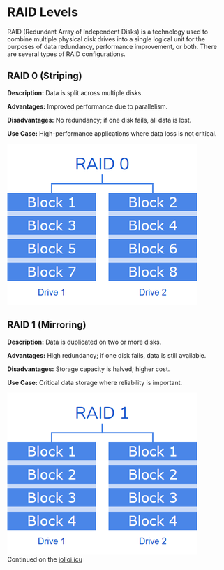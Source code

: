 # RAID Levels
RAID (Redundant Array of Independent Disks) is a technology used to combine multiple physical disk drives into a single logical unit for the purposes of data redundancy, performance improvement, or both.
There are several types of RAID configurations.
## RAID 0 (Striping)
**Description:** Data is split across multiple disks.

**Advantages:** Improved performance due to parallelism.

**Disadvantages:** No redundancy; if one disk fails, all data is lost.

**Use Case:** High-performance applications where data loss is not critical.

![](images/raid0.png)

## RAID 1 (Mirroring)
**Description:** Data is duplicated on two or more disks.

**Advantages:** High redundancy; if one disk fails, data is still available.

**Disadvantages:** Storage capacity is halved; higher cost.

**Use Case:** Critical data storage where reliability is important.

![](images/raid1.png)
Continued on the [iolloi.icu](https://iolloi.icu/index.php/2024/08/06/raid-levels/)
